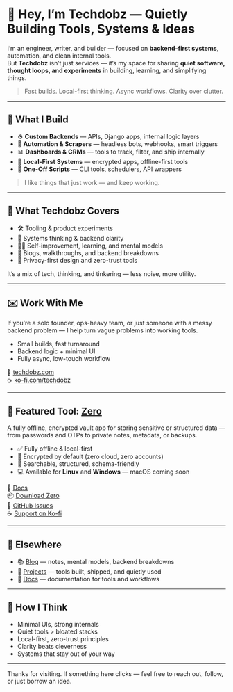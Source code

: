 # 👋 Hey, I’m Techdobz — Quietly Building Tools, Systems & Ideas

I’m an engineer, writer, and builder — focused on **backend-first systems**, automation, and clean internal tools.  
But **Techdobz** isn’t just services — it’s my space for sharing **quiet software, thought loops, and experiments** in building, learning, and simplifying things.

> Fast builds. Local-first thinking. Async workflows. Clarity over clutter.

---

## 💼 What I Build

- ⚙️ **Custom Backends** — APIs, Django apps, internal logic layers  
- 🤖 **Automation & Scrapers** — headless bots, webhooks, smart triggers  
- 📊 **Dashboards & CRMs** — tools to track, filter, and ship internally  
- 🔐 **Local-First Systems** — encrypted apps, offline-first tools  
- 🧹 **One-Off Scripts** — CLI tools, schedulers, API wrappers

> I like things that just work — and keep working.

---

## 🧠 What Techdobz Covers

- 🛠 Tooling & product experiments  
- 🧬 Systems thinking & backend clarity  
- 🧘‍♂️ Self-improvement, learning, and mental models  
- 📓 Blogs, walkthroughs, and backend breakdowns  
- 🔐 Privacy-first design and zero-trust tools

It’s a mix of tech, thinking, and tinkering — less noise, more utility.

---

## ✉️ Work With Me

If you’re a solo founder, ops-heavy team, or just someone with a messy backend problem — I help turn vague problems into working tools.

- Small builds, fast turnaround  
- Backend logic + minimal UI  
- Fully async, low-touch workflow  

📩 [techdobz.com](https://techdobz.com)  
☕ [ko-fi.com/techdobz](https://ko-fi.com/techdobz)

---

## 🔐 Featured Tool: [Zero](https://techdobz.com/apps/zero)

A fully offline, encrypted vault app for storing sensitive or structured data — from passwords and OTPs to private notes, metadata, or backups.

- ✅ Fully offline & local-first  
- 🔐 Encrypted by default (zero cloud, zero accounts)  
- 🧠 Searchable, structured, schema-friendly  
- 💻 Available for **Linux** and **Windows** — macOS coming soon

📘 [Docs](https://techdobz.com/docs)  
📦 [Download Zero](https://techdobz.com/apps/zero/download)  
📂 [GitHub Issues](https://github.com/techdobz/zero-app)  
☕ [Support on Ko-fi](https://ko-fi.com/techdobz)

---

## 📰 Elsewhere

- 📚 [Blog](https://techdobz.com/blog) — notes, mental models, backend breakdowns  
- 🧰 [Projects](https://techdobz.com/#work) — tools built, shipped, and quietly used  
- 📘 [Docs](https://techdobz.com/docs) — documentation for tools and workflows  

---

## 🌱 How I Think

- Minimal UIs, strong internals  
- Quiet tools > bloated stacks  
- Local-first, zero-trust principles  
- Clarity beats cleverness  
- Systems that stay out of your way

---

Thanks for visiting. If something here clicks — feel free to reach out, follow, or just borrow an idea.
